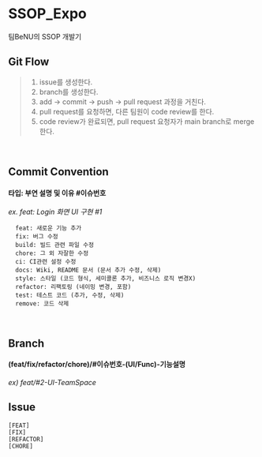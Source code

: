 # SSOP_Expo
팀BeNU의 SSOP 개발기


## Git Flow
>1) issue를 생성한다. <br/>
>2) branch를 생성한다. <br/>
>3) add → commit → push → pull request 과정을 거친다. <br/>
>4) pull request를 요청하면, 다른 팀원이 code review를 한다. <br/>
>5) code review가 완료되면, pull request 요청자가 main branch로 merge한다. <br/>
<br/>

## Commit Convention
#### 타입: 부연 설명 및 이유 #이슈번호<br/>
<i>ex. feat: Login 화면 UI 구현 #1</i>

```
  feat: 새로운 기능 추가
  fix: 버그 수정
  build: 빌드 관련 파일 수정
  chore: 그 외 자잘한 수정
  ci: CI관련 설정 수정
  docs: Wiki, README 문서 (문서 추가 수정, 삭제)
  style: 스타일 (코드 형식, 세미콜론 추가, 비즈니스 로직 변경X)
  refactor: 리팩토링 (네이밍 변경, 포함)
  test: 테스트 코드 (추가, 수정, 삭제)
  remove: 코드 삭제
```
<br/>

## Branch
#### (feat/fix/refactor/chore)/#이슈번호-(UI/Func)-기능설명 <br/>
<i> ex) feat/#2-UI-TeamSpace</i>
<br/>

## Issue
```
[FEAT]
[FIX]
[REFACTOR]
[CHORE]
```
